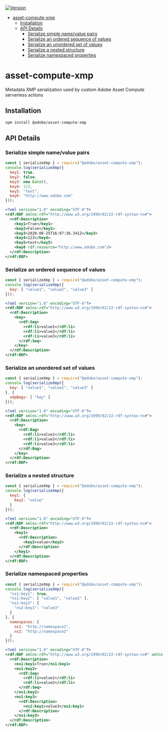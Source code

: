 <!--- when a new release happens, the VERSION and URL in the badge have to be manually updated because it's a private registry --->
[![Version](https://img.shields.io/npm/v/@adobe/asset-compute-xmp.svg)](https://npmjs.org/package/@adobe/asset-compute-xmp)

- [asset-compute-xmp](#asset-compute-xmp)
  - [Installation](#installation)
  - [API Details](#api-details)
    - [Serialize simple name/value pairs](#serialize-simple-namevalue-pairs)
    - [Serialize an ordered sequence of values](#serialize-an-ordered-sequence-of-values)
    - [Serialize an unordered set of values](#serialize-an-unordered-set-of-values)
    - [Serialize a nested structure](#serialize-a-nested-structure)
    - [Serialize namespaced properties](#serialize-namespaced-properties)

# asset-compute-xmp

Metadata XMP serialization used by custom Adobe Asset Compute serverless actions

## Installation

```bash
npm install @adobe/asset-compute-xmp
```

## API Details

### Serialize simple name/value pairs

```javascript
const { serializeXmp } = require("@adobe/asset-compute-xmp");
console.log(serializeXmp({
  key1: true,
  key2: false,
  key3: new Date(),
  key4: 123,
  key5: "text",
  key6: "http://www.adobe.com"
}));
```

```xml
<?xml version="1.0" encoding="UTF-8"?>
<rdf:RDF xmlns:rdf="http://www.w3.org/1999/02/22-rdf-syntax-ns#">
  <rdf:Description>
    <key1>True</key1>
    <key2>False</key2>
    <key3>2020-08-25T16:07:36.341Z</key3>
    <key4>123</key4>
    <key5>text</key5>
    <key6 rdf:resource="http://www.adobe.com"/>
  </rdf:Description>
</rdf:RDF>
```

### Serialize an ordered sequence of values

```javascript
const { serializeXmp } = require("@adobe/asset-compute-xmp");
console.log(serializeXmp({
  key: [ "value1", "value2", "value3" ]
}));
```

```xml
<?xml version="1.0" encoding="UTF-8"?>
<rdf:RDF xmlns:rdf="http://www.w3.org/1999/02/22-rdf-syntax-ns#">
  <rdf:Description>
    <key>
      <rdf:Seq>
        <rdf:li>value1</rdf:li>
        <rdf:li>value2</rdf:li>
        <rdf:li>value3</rdf:li>
      </rdf:Seq>
    </key>
  </rdf:Description>
</rdf:RDF>
```

### Serialize an unordered set of values

```javascript
const { serializeXmp } = require("@adobe/asset-compute-xmp");
console.log(serializeXmp({
  key: [ "value1", "value2", "value3" ]
}, {
  xmpBags: [ "key" ]
}));
```

```xml
<?xml version="1.0" encoding="UTF-8"?>
<rdf:RDF xmlns:rdf="http://www.w3.org/1999/02/22-rdf-syntax-ns#">
  <rdf:Description>
    <key>
      <rdf:Bag>
        <rdf:li>value1</rdf:li>
        <rdf:li>value2</rdf:li>
        <rdf:li>value3</rdf:li>
      </rdf:Bag>
    </key>
  </rdf:Description>
</rdf:RDF>
```

### Serialize a nested structure

```javascript
const { serializeXmp } = require("@adobe/asset-compute-xmp");
console.log(serializeXmp({
  key1: {
    key2: "value"
  }
}));
```

```xml
<?xml version="1.0" encoding="UTF-8"?>
<rdf:RDF xmlns:rdf="http://www.w3.org/1999/02/22-rdf-syntax-ns#">
  <rdf:Description>
    <key1>
      <rdf:Description>
        <key2>value</key2>
      </rdf:Description>
    </key1>
  </rdf:Description>
</rdf:RDF>
```

### Serialize namespaced properties

```javascript
const { serializeXmp } = require("@adobe/asset-compute-xmp");
console.log(serializeXmp({
  "ns1:key1": true,
  "ns1:key2": [ "value1", "value2" ],
  "ns1:key3": {
    "ns2:key1": "value3"
  }
}, {
  namespaces: {
    ns1: "http://namespace1",
    ns2: "http://namespace2"
  }
}));
```

```xml
<?xml version="1.0" encoding="UTF-8"?>
<rdf:RDF xmlns:rdf="http://www.w3.org/1999/02/22-rdf-syntax-ns#" xmlns:ns1="http://namespace1" xmlns:ns2="http://namespace2">
  <rdf:Description>
    <ns1:key1>True</ns1:key1>
    <ns1:key2>
      <rdf:Seq>
        <rdf:li>value1</rdf:li>
        <rdf:li>value2</rdf:li>
      </rdf:Seq>
    </ns1:key2>
    <ns1:key3>
      <rdf:Description>
        <ns2:key1>value3</ns2:key1>
      </rdf:Description>
    </ns1:key3>
  </rdf:Description>
</rdf:RDF>
```
